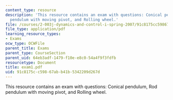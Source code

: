 ```yaml
---
content_type: resource
description: 'This resource contains an exam with questions: Conical pendulum, Rod
  pendulum with moving pivot, and Rolling wheel.'
file: /courses/2-003j-dynamics-and-control-i-spring-2007/91c8175cc59867abb41b5342209d267d_exam1.pdf
file_type: application/pdf
learning_resource_types:
- Exams
ocw_type: OCWFile
parent_title: Exams
parent_type: CourseSection
parent_uid: 64eb3adf-1479-f10e-e8c0-54a4f9f3fdfb
resourcetype: Document
title: exam1.pdf
uid: 91c8175c-c598-67ab-b41b-5342209d267d
---
```

This resource contains an exam with questions: Conical pendulum, Rod pendulum with moving pivot, and Rolling wheel.


